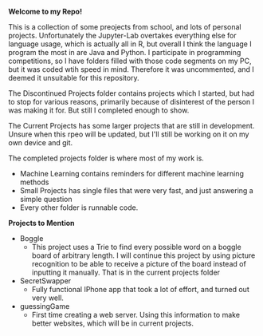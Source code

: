 **Welcome to my Repo!**

This is a collection of some preojects from school, and lots of personal projects. Unfortunately the Jupyter-Lab overtakes everything else for language usage, which is actually all in R, but overall I think the language I program the most in are Java and Python. I participate in programming competitions, so I have folders filled with those code segments on my PC, but it was coded wtih speed in mind. Therefore it was uncommented, and I deemed it unsuitable for this repository.

The Discontinued Projects folder contains projects which I started, but had to stop for various reasons, primarily because of disinterest of the person I was making it for. But still I completed enough to show.

The Current Projects has some larger projects that are still in development. Unsure when this rpeo will be updated, but I'll still be working on it on my own device and git. 

The completed projects folder is where most of my work is. 
  * Machine Learning contains reminders for different machine learning methods
  * Small Projects has single files that were very fast, and just answering a simple question
  * Every other folder is runnable code.

**Projects to Mention**
  * Boggle
    * This project uses a Trie to find every possible word on a boggle board of arbitrary length. I will continue this project by using picture recognition to be able to receive a picture of the board instead of inputting it manually. That is in the current projects folder
  * SecretSwapper
    * Fully functional IPhone app that took a lot of effort, and turned out very well.
  * guessingGame
    * First time creating a web server. Using this information to make better websites, which will be in current projects. 